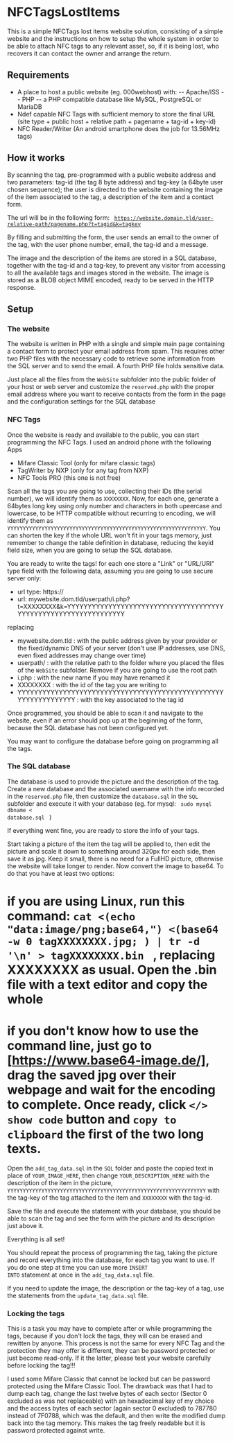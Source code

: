 # NFCTagsLostItems
This is a simple NFCTags lost items website solution, consisting of a simple website and the instructions on how to setup the whole system in order to be able to attach NFC tags to any relevant asset, so, if it is being lost, who recovers it can contact the owner and arrange the return. 

## Requirements
- A place to host a public website (eg. 000webhost) with:
-- Apache/ISS
-- PHP
-- a PHP compatible database like MySQL, PostgreSQL or MariaDB
- Ndef capable NFC Tags with sufficient memory to store the final URL (site type + public host + relative path + pagename + tag-id + key-id) 
- NFC Reader/Writer (An android smartphone does the job for 13.56MHz tags)

## How it works
By scanning the tag, pre-programmed with a public website address and two parameters: tag-id (the tag 8 byte address) and tag-key (a 64byte user chosen sequence); the user is directed to the website containing the image of the item associated to the tag, a description of the item and a contact form.

The url will be in the following form: <code> https://website.domain.tld/user-relative-path/pagename.php?t=tagid&k=tagkey </code>

By filling and submitting the form, the user sends an email to the owner of the tag, with the user phone number, email, the tag-id and a message. 

The image and the description of the items are stored in a SQL database, together with the tag-id and a tag-key, to prevent any visitor from accessing to all the available tags and images stored in the website. The image is stored as a BLOB object MIME encoded, ready to be served in the HTTP response. 

## Setup
### The website
The website is written in PHP with a single and simple main page containing a contact form to protect your email address from spam. This requires other two PHP files with the necessary code to retrieve some information from the SQL server and to send the email. A fourth PHP file holds sensitive data.

Just place all the files from the <code>WebSite</code> subfolder into the public folder of your host or web server and customize the <code>reserved.php</code> with the proper email address where you want to receive contacts from the form in the page and the configuration settings for the SQL database

### NFC Tags
Once the website is ready and available to the public, you can start programming the NFC Tags. I used an android phone with the following Apps
- Mifare Classic Tool (only for mifare classic tags)
- TagWriter by NXP (only for any tag from NXP)
- NFC Tools PRO (this one is not free)

Scan all the tags you are going to use, collecting their IDs (the serial number), we will identify them as <code>XXXXXXXX</code>. Now, for each one, generate a 64bytes long key using only number and characters in both upeercase and lowercase, to be HTTP compatible without recurring to encoding, we will identify them as <code>YYYYYYYYYYYYYYYYYYYYYYYYYYYYYYYYYYYYYYYYYYYYYYYYYYYYYYYYYYYYYYYY</code>. You can shorten the key if the whole URL won't fit in your tags memory, just remember to change the table definition in database, reducing the keyid field size, when you are going to setup the SQL database.

You are ready to write the tags! for each one store a "Link" or "URL/URI" type field with the following data, assuming you are going to use secure server only:
- url type: https://
- url: mywebsite.dom.tld/userpath/i.php?t=XXXXXXXX&k=YYYYYYYYYYYYYYYYYYYYYYYYYYYYYYYYYYYYYYYYYYYYYYYYYYYYYYYYYYYYYYYY

replacing 
- mywebsite.dom.tld : with the public address given by your provider or the fixed/dynamic DNS of your server (don't use IP addresses, use DNS, even fixed addresses may change over time)
- userpath/ : with the relative path to the folder where you placed the files of the <code>WebSite</code> subfolder. Remove if you are going to use the root path
- i.php : with the new name if you may have renamed it
- XXXXXXXX : with the id of the tag you are writing to
- YYYYYYYYYYYYYYYYYYYYYYYYYYYYYYYYYYYYYYYYYYYYYYYYYYYYYYYYYYYYYYYY : with the key associated to the tag id

Once programmed, you should be able to scan it and navigate to the website, even if an error should pop up at the beginning of the form, because the SQL database has not been configured yet.

You may want to configure the database before going on programming all the tags.

### The SQL database
The database is used to provide the picture and the description of the tag. Create a new database and the associated username with the info recorded in the <code>reserved.php</code> file, then customize the <code>database.sql</code> in the <code>SQL</code> subfolder and execute it with your database (eg. for mysql: <code> sudo mysql dbname < database.sql </code> ) 

If everything went fine, you are ready to store the info of your tags.

Start taking a picture of the item the tag will be applied to, then edit the picture and scale it down to something around 320px for each side, then save it as jpg. Keep it small, there is no need for a FullHD picture, otherwise the website will take longer to render.
Now convert the image to base64. To do that you have at least two options:
# if you are using Linux, run this command: <code>cat <(echo "data:image/png;base64,") <(base64 -w 0 tagXXXXXXXX.jpg; ) | tr -d '\n' > tagXXXXXXXX.bin </code> , replacing XXXXXXXX as usual. Open the .bin file with a text editor and copy the whole
# if you don't know how to use the command line, just go to [https://www.base64-image.de/], drag the saved jpg over their webpage and wait for the encoding to complete. Once ready, click <code></> show code</code> button and <code>copy to clipboard</code> the first of the two long texts.

Open the <code>add_tag_data.sql</code> in the <code>SQL</code> folder and paste the copied text in place of <code>YOUR_IMAGE_HERE</code>, then change <code>YOUR_DESCRIPTION_HERE</code> with the description of the item in the picture, <code>YYYYYYYYYYYYYYYYYYYYYYYYYYYYYYYYYYYYYYYYYYYYYYYYYYYYYYYYYYYYYYYY</code> with the tag-key of the tag attached to the item and <code>XXXXXXXX</code> with the tag-id.

Save the file and execute the statement with your database, you should be able to scan the tag and see the form with the picture and its description just above it.


Everything is all set!


You should repeat the process of programming the tag, taking the picture and record everything into the database, for each tag you want to use. If you do one step at time you can use more <code>INSERT INTO</code> statement at once in the <code>add_tag_data.sql</code> file.

If you need to update the image, the description or the tag-key of a tag, use the statements from the <code>update_tag_data.sql</code> file.


### Locking the tags
This is a task you may have to complete after or while programming the tags, because if you don't lock the tags, they will can be erased and rewitten by anyone. This process is not the same for every NFC Tag and the protection they may offer is different, they can be password protected or just become read-only. If it the latter, please test your website carefully before locking the tag!!!

I used some Mifare Classic that cannot be locked but can be password protected using the Mifare Classic Tool. The drawback was that I had to dump each tag, change the last twelve bytes of each sector (Sector 0 excluded as was not replaceable) with an hexadecimal key of my choice and the access bytes of each sector (again sector 0 excluded) to 787780 instead of 7F0788, which was the default, and then write the modified dump back into the tag memory. This makes the tag freely readable but it is password protected against write.

